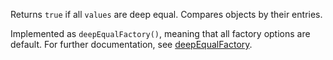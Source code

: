 Returns `true` if all `values` are deep equal. Compares objects by their entries.

Implemented as `deepEqualFactory()`, meaning that all factory options are default. For further documentation, see [deepEqualFactory](#deepequalfactory).
